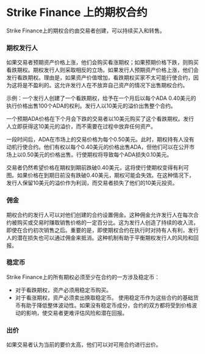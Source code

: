# Strike Finance 上的期权合约

Strike Finance上的期权合约由交易者创建，可以持续买入和转售。

### 期权发行人&#x20;

如果交易者预期资产价格上涨，他们会购买看涨期权；如果预期价格下跌，则购买看跌期权。期权发行人则采取相反的立场。如果发行人预期资产价格上涨，他们会发行看跌期权。理由是，如果资产价值增加，看跌期权买家不太可能行使合约，因为这将是不盈利的。这允许发行人在不放弃自己资产的情况下出售期权合约。

示例：一个发行人创建了一个看跌期权，给予在一个月后以每个ADA 0.40美元的执行价格出售100个ADA的权利。发行人以10美元的溢价出售整个合约。

一个预期ADA价格在下个月会下跌的交易者以10美元购买了这个看跌期权。发行人立即获得这10美元的溢价，而不需要在过程中放弃任何资产。

一段时间后，ADA在市场上的交易价格为每个0.50美元。此时，期权持有人没有动机行使合约。他们有权以每个0.40美元的价格出售ADA，但他们可以在公开市场上以0.50美元的价格出售。行使期权将导致每个ADA损失0.10美元。

交易者仍然希望价格在期权到期前跌破0.40美元，这将使行使期权变得有利可图。如果价格在到期日前没有跌破0.40美元，期权可能会失效。在这种情况下，发行人保留10美元的溢价作为利润，而交易者损失了他们的10美元投资。

### 佣金&#x20;

期权合约的发行人可以对他们创建的合约设置佣金。这种佣金允许发行人在每次合约被购买或交易时赚取销售价格的一定百分比。这为发行人创造了持续的收入流，即使在合约初次销售之后。重要的是，即使期权合约在执行时对持有人有利，发行人的潜在损失也可以通过佣金来抵消。这种机制有助于平衡期权发行人的风险和回报。

### 稳定币&#x20;

Strike Finance上的所有期权必须至少在合约的一方涉及稳定币：

* 对于看跌期权，资产必须用稳定币购买。
* 对于看涨期权，资产必须卖出换取稳定币。 使用稳定币作为这些合约的基础货币有助于降低整体波动性。如果没有稳定币成分，合约的双方都将受到价格波动的影响，使交易者更难评估风险和潜在回报。

### 出价&#x20;

如果交易者认为当前的要价太高，他们可以对可用合约进行出价。
